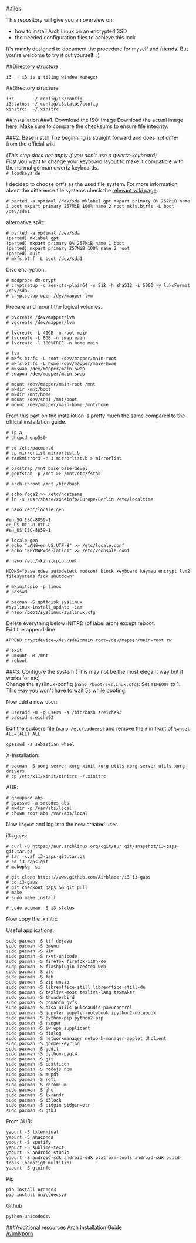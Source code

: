 #.files

This repository will give you an overview on:
- how to install Arch Linux on an encrypted SSD
- the needed configuration files to achieve this lock

It's mainly designed to document the procedure for myself and friends.
But you're welcome to try it out yourself. :)

##Directory structure
```
i3  - i3 is a tiling window manager
```

##Directory structure
```
i3:       ~/.config/i3/config
i3status: ~/.config/i3status/config
xinitrc:  ~/.xinitrc
```

##Installation
###1. Download the ISO-Image
Download the actual image [here](https://www.archlinux.org/download/).
Make sure to compare the checksums to ensure file integrity.

###2. Base install
The beginning is straight forward and does not differ from the official wiki.

*(This step does not apply if you don't use a qwertz-keyboard)*  
First you want to change your keyboard layout to make it compatible with the normal german qwertz keyboards.  
`# loadkeys de`


I decided to choose brtfs as the used file system. For more information about the difference file systems check the [relevant wiki page](https://wiki.archlinux.org/index.php/File_systems).

`# parted -a optimal /dev/sda mklabel gpt mkpart primary 0% 257MiB name 1 boot mkpart primary 257MiB 100% name 2 root
mkfs.btrfs -L boot /dev/sda1`

alternative split:
```
# parted -a optimal /dev/sda
(parted) mklabel gpt
(parted) mkpart primary 0% 257MiB name 1 boot
(parted) mkpart primary 257MiB 100% name 2 root
(parted) quit
# mkfs.btrf -L boot /dev/sda1
```

Disc encryption:
```
# modprobe dm-crypt
# cryptsetup -c aes-xts-plain64 -s 512 -h sha512 -i 5000 -y luksFormat /dev/sda2
# cryptsetup open /dev/mapper lvm
```

Prepare and mount the logical volumes.
```
# pvcreate /dev/mapper/lvm
# vgcreate /dev/mapper/lvm

# lvcreate -L 40GB -n root main
# lvcreate -L 8GB -n swap main
# lvcreate -l 100%FREE -n home main

# lvs
# mkfs.btrfs -L root /dev/mapper/main-root
# mkfs.btrfs -L home /dev/mapper/main-home
# mkswap /dev/mapper/main-swap
# swapon /dev/mapper/main-swap

# mount /dev/mapper/main-root /mnt
# mkdir /mnt/boot
# mkdir /mnt/home
# mount /dev/sda1 /mnt/boot
# mount /dev/mapper/main-home /mnt/home
```
From this part on the installation is pretty much the same compared to the official installation guide. 
```
# ip a
# dhcpcd enp5s0

# cd /etc/pacman.d
# cp mirrorlist mirrorlist.b
# rankmirrors -n 3 mirrorlist.b > mirrorlist

# pacstrap /mnt base base-devel
# genfstab -p /mnt >> /mnt/etc/fstab

# arch-chroot /mnt /bin/bash

# echo Yoga2 >> /etc/hostname
# ln -s /usr/share/zoneinfo/Europe/Berlin /etc/localtime

# nano /etc/locale.gen
```

```
#en_SG ISO-8859-1
en_US.UTF-8 UTF-8
#en_US ISO-8859-1
```

```
# locale-gen
# echo "LANG=en_US.UTF-8" >> /etc/locale.conf
# echo "KEYMAP=de-latin1" >> /etc/vconsole.conf

# nano /etc/mkinitcpio.conf
```

```
HOOKS="base udev autodetect modconf block keyboard keymap encrypt lvm2 filesystems fsck shutdown"
```

```
# mkinitcpio -p linux
# passwd

# pacman -S gptfdisk syslinux
#syslinux-install_update -iam
# nano /boot/syslinux/syslinux.cfg
```
Delete everything below INITRD (of label arch) except reboot.  
Edit the append-line:
```
APPEND cryptdevice=/dev/sda2:main root=/dev/mapper/main-root rw
```

```
# exit
# umount -R /mnt
# reboot
```

###3. Configure the system
(This may not be the most elegant way but it works for me)  
Change the syslinux-config (`nano /boot/syslinux.cfg`):
 Set `TIMEOUT` to 1. This way you won't have to wait 5s while booting.

Now add a new user:
```
# useradd -m -g users -s /bin/bash sreiche93
# passwd sreiche93
```
Edit the sudoers file (`nano /etc/sudoers`) and remove the `#` in front of `%wheel ALL=(ALL) ALL`

```
gpasswd -a sebastian wheel
```

X-Installation:
```
# pacman -S xorg-server xorg-xinit xorg-utils xorg-server-utils xorg-drivers
# cp /etc/x11/xinit/xinitrc ~/.xinitrc
```

AUR:
```
# groupadd abs
# gpasswd -a srcodes abs
# mkdir -p /var/abs/local
# chown root:abs /var/abs/local
```

Now `logout` and log into the new created user.

i3+gaps:
```
# curl -O https://aur.archlinux.org/cgit/aur.git/snapshot/i3-gaps-git.tar.gz
# tar -xvzf i3-gaps-git.tar.gz
# cd i3-gaps-git
# makepkg -si

# git clone https://www.github.com/Airblader/i3 i3-gaps
# cd i3-gaps
# git checkout gaps && git pull
# make
# sudo make install
```
`# sudo pacman -S i3-status`

Now copy the .xinitrc

Useful applications:
```
sudo pacman -S ttf-dejavu
sudo pacman -S dmenu
sudo pacman -S vim
sudo pacman -S rxvt-unicode
sudo pacman -S firefox firefox-i18n-de
sudp pacman -S flashplugin icedtea-web
sudo pacman -S vlc
sudo pacman -S feh
sudo pacman -S zip unzip
sudo pacman -S libreoffice-still libreoffice-still-de
sudo pacman -S texlive-most texlive-lang texmaker
sudo pacman -S thunderbird
sudo pacman -S pcmanfm gvfs
sudo pacman -S alsa-utils pulseaudio pavucontrol
sudo pacman -S jupyter jupyter-notebook ipython2-notebook
sudo pacman -S python-pip python2-pip
sudo pacman -S ranger
sudo pacman -S iw wpa_supplicant
sudo pacman -S dialog
sudo pacman -S networkmanager network-manager-applet dhclient
sudo pacman -S gnome-keyring
sudo pacman -S gedit
sudo pacman -S python-pyqt4
sudo pacman -S git
sudo pacman -S cbatticon
sudo pacman -S nodejs npm
sudo pacman -S mupdf
sudo pacman -S rofi
sudo pacman -S chromium
sudo pacman -S ghc
sudo pacman -S lxrandr
sudo pacman -S i3lock
sudo pacman -S pidgin pidgin-otr
sudo pacman -S gtk3
```

From AUR:
```
yaourt -S lxterminal
yaourt -S anaconda
yaourt -S spotify
yaourt -S sublime-text
yaourt -S android-studio
yaourt -S android-sdk android-sdk-platform-tools android-sdk-build-tools (benötigt multilib)
yaourt -S glxinfo
```

Pip
```
pip install orange3
pip install unicodecsv#
```

Github
```
python-unicodecsv
```


###Additional resources
[Arch Installation Guide](https://wiki.archlinux.org/index.php/Installation_guide)  
[/r/unixporn](https://reddit.com/r/unixporn)
